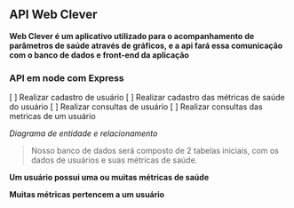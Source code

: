 ## API Web Clever 

**Web Clever é um aplicativo utilizado para o acompanhamento de parâmetros de saúde através de gráficos, e a api fará essa comunicação com o banco de dados e front-end da aplicação**

### API em node com Express

[ ] Realizar cadastro de usuário 
[ ] Realizar cadastro das métricas de saúde do usuário
[ ] Realizar consultas de usuário
[ ] Realizar consultas das metricas de um usuário

*Diagrama de entidade e relacionamento*

>Nosso banco de dados será composto de 2 tabelas iniciais, com os dados de usuários e suas métricas de saúde. 

**Um usuário possui uma ou muitas métricas de saúde**

**Muitas métricas pertencem a um usuário**